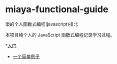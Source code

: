 # miaya-functional-guide

楽的个人函数式编程(javascript)指北

本项目纯个人的 JavaScript 函数式编程记录学习过程。

\*[入门](基础概念.md)

- [一个简单例子](基础概念.md#一个简单的例子)
